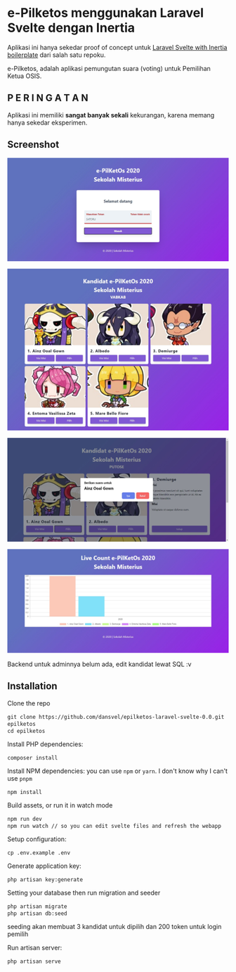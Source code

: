 # e-Pilketos menggunakan Laravel Svelte dengan Inertia
Aplikasi ini hanya sekedar proof of concept untuk [Laravel Svelte with Inertia boilerplate](https://github.com/dansvel/laravel-svelte) dari salah satu repoku.

e-Pilketos, adalah aplikasi pemungutan suara (voting) untuk Pemilihan Ketua OSIS.

## P E R I N G A T A N
Aplikasi ini memiliki **sangat banyak sekali** kekurangan, karena memang hanya sekedar eksperimen.

## Screenshot
![Login, using token. With validation and error message.](https://raw.githubusercontent.com/dansvel/epilketos-laravel-svelte-0.0/master/__screenshoot/screenshot1.jpg)

![Voting page.](https://raw.githubusercontent.com/dansvel/epilketos-laravel-svelte-0.0/master/__screenshoot/screenshot2.jpg)

![View detail and choose a candidate.](https://raw.githubusercontent.com/dansvel/epilketos-laravel-svelte-0.0/master/__screenshoot/screenshot3.jpg)

![Live count.](https://raw.githubusercontent.com/dansvel/epilketos-laravel-svelte-0.0/master/__screenshoot/screenshot4.jpg)

Backend untuk adminnya belum ada, edit kandidat lewat SQL :v

## Installation

Clone the repo
```shell script
git clone https://github.com/dansvel/epilketos-laravel-svelte-0.0.git epilketos
cd epilketos
```

Install PHP dependencies:
```shell script
composer install
```

Install NPM dependencies: you can use `npm` or `yarn`. I don't know why I can't use `pnpm`
```shell script
npm install
```

Build assets, or run it in watch mode
```shell script
npm run dev
npm run watch // so you can edit svelte files and refresh the webapp
```

Setup configuration:
```shell script
cp .env.example .env
```

Generate application key:
```shell script
php artisan key:generate
```

Setting your database then run migration and seeder
```
php artisan migrate
php artisan db:seed
```
seeding akan membuat 3 kandidat untuk dipilih dan 200 token untuk login pemilih

Run artisan server:
```shell script
php artisan serve
```
